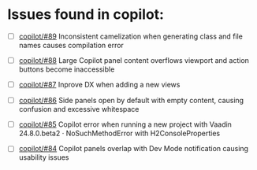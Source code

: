 # Issues found in copilot:

- [ ] [copilot/#89](https://github.com/vaadin/copilot/issues/89)
Inconsistent camelization when generating class and file names causes compilation error

- [ ] [copilot/#88](https://github.com/vaadin/copilot/issues/88)
Large Copilot panel content overflows viewport and action buttons become inaccessible

- [ ] [copilot/#87](https://github.com/vaadin/copilot/issues/87)
Inprove DX when adding a new views

- [ ] [copilot/#86](https://github.com/vaadin/copilot/issues/86)
Side panels open by default with empty content, causing confusion and excessive whitespace

- [ ] [copilot/#85](https://github.com/vaadin/copilot/issues/85)
Copilot error when running a new project with Vaadin 24.8.0.beta2 · NoSuchMethodError with H2ConsoleProperties

- [ ] [copilot/#84](https://github.com/vaadin/copilot/issues/84)
Copilot panels overlap with Dev Mode notification causing usability issues








